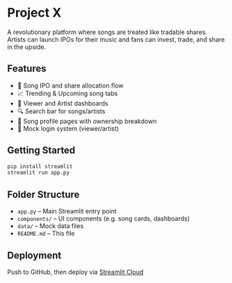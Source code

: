 
# Project X

A revolutionary platform where songs are treated like tradable shares. Artists can launch IPOs for their music and fans can invest, trade, and share in the upside.

## Features

- 🎯 Song IPO and share allocation flow
- 📈 Trending & Upcoming song tabs
- 👥 Viewer and Artist dashboards
- 🔍 Search bar for songs/artists
- 🧾 Song profile pages with ownership breakdown
- 🔐 Mock login system (viewer/artist)

## Getting Started

```bash
pip install streamlit
streamlit run app.py
```

## Folder Structure

- `app.py` – Main Streamlit entry point
- `components/` – UI components (e.g. song cards, dashboards)
- `data/` – Mock data files
- `README.md` – This file

## Deployment

Push to GitHub, then deploy via [Streamlit Cloud](https://share.streamlit.io)
